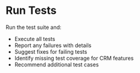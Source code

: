 # Run Tests

Run the test suite and:
- Execute all tests
- Report any failures with details
- Suggest fixes for failing tests
- Identify missing test coverage for CRM features
- Recommend additional test cases
